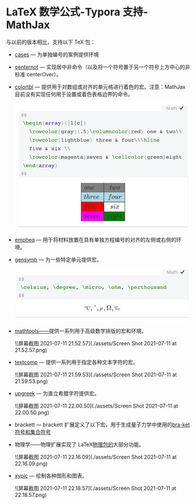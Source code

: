 # LaTeX 数学公式-Typora 支持-MathJax

与以前的版本相比，支持以下 TeX 包：

- [cases](https://www.ctan.org/pkg/cases) — 为单独编号的案例提供环境

- [centernot](https://www.ctan.org/pkg/centernot) — 实现居中非命令（以及将一个符号置于另一个符号上方中心的非标准 centerOver）。

- [colortbl](http://docs.mathjax.org/en/latest/input/tex/extensions/colortbl.html#tex-colortbl) — 提供用于对数组或对齐的单元格进行着色的宏。注意：MathJax 目前没有实现任何用于设置或着色表格边界的命令。

    ![彩色表格](./assets/colortbl.png)

- [empheq](http://docs.mathjax.org/en/latest/input/tex/extensions/empheq.html#tex-empheq) — 用于将材料放置在具有单独方程编号的对齐的左侧或右侧的环境。

- [gensymb](http://docs.mathjax.org/en/latest/input/tex/extensions/gensymb.html#tex-gensymb) — 为一些特定单元提供宏。

    ![gensymb](./assets/gensymb.png)

- [mathtools——](https://www.ctan.org/pkg/mathtools)提供一系列用于高级数学排版的宏和环境。

    ![屏幕截图 2021-07-11 21.52.57](./assets/Screen Shot 2021-07-11 at 21.52.57.png)

- [textcomp](http://docs.mathjax.org/en/latest/input/tex/extensions/textcomp.html#tex-textcomp) — 提供一系列用于指定各种文本字符的宏。

    ![屏幕截图 2021-07-11 21.59.53](./assets/Screen Shot 2021-07-11 at 21.59.53.png)

- [upgreek](http://docs.mathjax.org/en/latest/input/tex/extensions/upgreek.html#tex-upgreek) — 为直立希腊字符提供宏。

    ![屏幕截图 2021-07-11 22.00.50](./assets/Screen Shot 2021-07-11 at 22.00.50.png)

- brackett — brackett 扩展定义了以下宏，用于生成量子力学中使用的[bra-ket 符号和集合符号](https://en.wikipedia.org/wiki/Bra–ket_notation)

- 物理学——物理扩展实现了 LaTeX[物理包的](https://ctan.org/pkg/physics?lang=en)大部分功能。

    ![屏幕截图 2021-07-11 22.16.09](./assets/Screen Shot 2021-07-11 at 22.16.09.png)

- [xypic](https://github.com/sonoisa/XyJax-v3) — 绘制各种图形和图表。

    ![屏幕截图 2021-07-11 22.18.57](./assets/Screen Shot 2021-07-11 at 22.18.57.png)